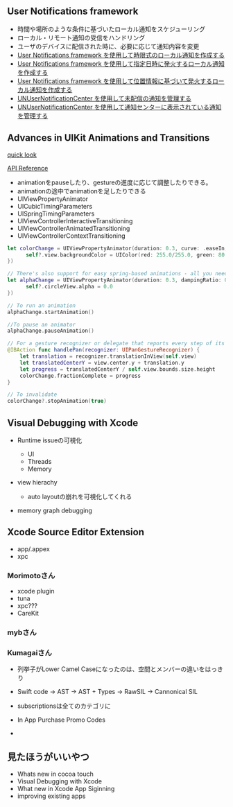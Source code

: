 ## User Notifications framework

- 時間や場所のような条件に基づいたローカル通知をスケジューリング
- ローカル・リモート通知の受信をハンドリング
- ユーザのデバイスに配信された時に、必要に応じて通知内容を変更
- [User Notifications framework を使用して時限式のローカル通知を作成する](http://dev.classmethod.jp/smartphone/iphone/wwdc-2016-user-notifications-time-local/)
- [User Notifications framework を使用して指定日時に発火するローカル通知を作成する](http://dev.classmethod.jp/smartphone/iphone/wwdc-2016-user-notifications-time-local-2/)
- [User Notifications framework を使用して位置情報に基づいて発火するローカル通知を作成する](http://dev.classmethod.jp/smartphone/iphone/wwdc-2016-user-notifications-time-local-3/)
- [UNUserNotificationCenter を使用して未配信の通知を管理する](http://dev.classmethod.jp/smartphone/iphone/wwdc-2016-user-notifications-time-local-4/)
- [UNUserNotificationCenter を使用して通知センターに表示されている通知を管理する](http://dev.classmethod.jp/smartphone/iphone/wwdc-2016-user-notifications-time-local-5/)


## Advances in UIKit Animations and Transitions
[quick look](https://medium.com/swift-and-ios-writing/a-quick-look-at-uiviewpropertyanimator-a107fb9da5b5#.59ipoy6nb)

[API Reference](https://developer.apple.com/reference/uikit/uiviewpropertyanimator)

- animationをpauseしたり、gestureの進度に応じて調整したりできる。
- animationの途中でanimationを足したりできる
- UIViewPropertyAnimator
- UICubicTimingParameters
- UISpringTimingParameters
- UIViewControllerInteractiveTransitioning
- UIViewControllerAnimatedTransitioning
- UIViewControllerContextTransitioning

```swift
let colorChange = UIViewPropertyAnimator(duration: 0.3, curve: .easeIn, animations: { [weak self] in
      self?.view.backgroundColor = UIColor(red: 255.0/255.0, green: 80.0/255.0, blue: 43.0/255.0, alpha: 1.0)
})

// There's also support for easy spring-based animations - all you need to set is a damping ratio (a value between 0 and 1). Alternatively, you can create your own curves by adopting the UITimingCurveProvider protocol.
let alphaChange = UIViewPropertyAnimator(duration: 0.3, dampingRatio: 0.6, animations: { [weak self] in
      self?.circleView.alpha = 0.0
})

// To run an animation
alphaChange.startAnimation()

//To pause an animator
alphaChange.pauseAnimation()

// For a gesture recognizer or delegate that reports every step of its progress (e.g. UIPanGestureRecognizer or a ScrollViewDidScroll) you can just apply the percentage directly to the UIViewPropertyAnimator object
@IBAction func handlePan(recognizer: UIPanGestureRecognizer) {
    let translation = recognizer.translationInView(self.view)
    let translatedCenterY = view.center.y + translation.y
    let progress = translatedCenterY / self.view.bounds.size.height
    colorChange.fractionComplete = progress
}

// To invalidate
colorChange?.stopAnimation(true)
```

## Visual Debugging with Xcode

- Runtime issueの可視化
  - UI
  - Threads
  - Memory

- view hierachy
  - auto layoutの崩れを可視化してくれる
- memory graph debugging

## Xcode Source Editor Extension

- app/.appex
- xpc

### Morimotoさん

- xcode plugin 
- tuna
- xpc???
- CareKit

### mybさん

### Kumagaiさん

- 列挙子がLower Camel Caseになったのは、空間とメンバーの違いをはっきり
- Swift code -> AST -> AST + Types -> RawSIL -> Cannonical SIL

- subscriptionsは全てのカテゴリに
- In App Purchase Promo Codes
- 

## 見たほうがいいやつ

- Whats new in cocoa touch 
- Visual Debugging with Xcode
- What new in Xcode App Siginning
- improving existing apps 